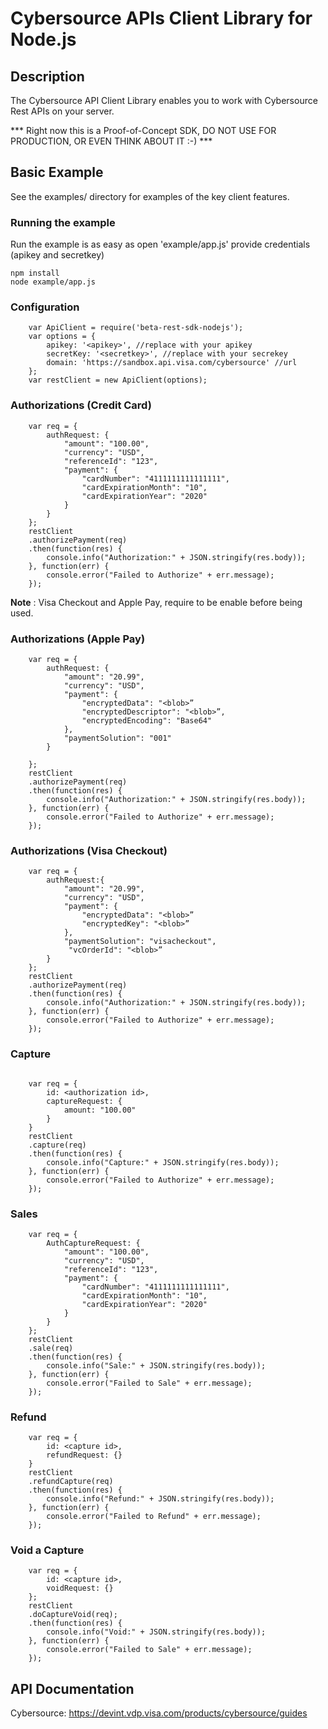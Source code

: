 # Cybersource APIs Client Library for Node.js

## Description ##
The Cybersource API Client Library enables you to work with Cybersource Rest APIs on your server.

*** Right now this is a Proof-of-Concept SDK, DO NOT USE FOR PRODUCTION, OR EVEN THINK ABOUT IT :-) ***

## Basic Example ##
See the examples/ directory for examples of the key client features.
### Running the example ###
Run the example is as easy as open 'example/app.js' provide credentials (apikey and secretkey)
```JS
npm install
node example/app.js
```

### Configuration ###
```JS
    var ApiClient = require('beta-rest-sdk-nodejs');
    var options = {
        apikey: '<apikey>', //replace with your apikey
        secretKey: '<secretkey>', //replace with your secrekey
        domain: 'https://sandbox.api.visa.com/cybersource' //url
    };
    var restClient = new ApiClient(options);
```

### Authorizations (Credit Card) ###
```JS
    var req = {
        authRequest: {
            "amount": "100.00",
            "currency": "USD",
            "referenceId": "123",
            "payment": {
                "cardNumber": "4111111111111111",
                "cardExpirationMonth": "10",
                "cardExpirationYear": "2020"
            }
        }
    };
    restClient
    .authorizePayment(req)
    .then(function(res) {
        console.info("Authorization:" + JSON.stringify(res.body));
    }, function(err) {
        console.error("Failed to Authorize" + err.message);
    });
```
**Note** : Visa Checkout and Apple Pay, require to be enable before being used.
### Authorizations (Apple Pay) ###
```JS
    var req = {
        authRequest: {
            "amount": "20.99",
            "currency": "USD",
            "payment": {
                "encryptedData": "<blob>”
                "encryptedDescriptor": "<blob>”,
                "encryptedEncoding": "Base64"
            },
            "paymentSolution": "001"
        }

    };
    restClient
    .authorizePayment(req)
    .then(function(res) {
        console.info("Authorization:" + JSON.stringify(res.body));
    }, function(err) {
        console.error("Failed to Authorize" + err.message);
    });
```

### Authorizations (Visa Checkout) ###
```JS
    var req = {
        authRequest:{
            "amount": "20.99",
            "currency": "USD",
            "payment": {
                "encryptedData": "<blob>”
                "encryptedKey": "<blob>”
            },
            "paymentSolution": "visacheckout",
             "vcOrderId": "<blob>”
        }
    };
    restClient
    .authorizePayment(req)
    .then(function(res) {
        console.info("Authorization:" + JSON.stringify(res.body));
    }, function(err) {
        console.error("Failed to Authorize" + err.message);
    });
```

### Capture ###
```JS

    var req = {
        id: <authorization id>,
        captureRequest: {
            amount: "100.00"
        }
    }
    restClient
    .capture(req)
    .then(function(res) {
        console.info("Capture:" + JSON.stringify(res.body));
    }, function(err) {
        console.error("Failed to Authorize" + err.message);
    });
```

### Sales ###
```JS
    var req = {
        AuthCaptureRequest: {
            "amount": "100.00",
            "currency": "USD",
            "referenceId": "123",
            "payment": {
                "cardNumber": "4111111111111111",
                "cardExpirationMonth": "10",
                "cardExpirationYear": "2020"
            }
        }
    };
    restClient
    .sale(req)
    .then(function(res) {
        console.info("Sale:" + JSON.stringify(res.body));
    }, function(err) {
        console.error("Failed to Sale" + err.message);
    });
```

### Refund ###
```JS
    var req = {
        id: <capture id>,
        refundRequest: {}
    }
    restClient
    .refundCapture(req)
    .then(function(res) {
        console.info("Refund:" + JSON.stringify(res.body));
    }, function(err) {
        console.error("Failed to Refund" + err.message);
    });
```


### Void a Capture ###
```JS
    var req = {
        id: <capture id>,
        voidRequest: {}
    };
    restClient
    .doCaptureVoid(req);
    .then(function(res) {
        console.info("Void:" + JSON.stringify(res.body));
    }, function(err) {
        console.error("Failed to Sale" + err.message);
    });
```

## API Documentation ##
Cybersource: https://devint.vdp.visa.com/products/cybersource/guides
